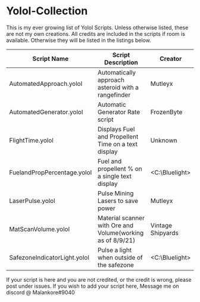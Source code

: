 # Yolol-Collection
This is my ever growing list of Yolol Scripts.
Unless otherwise listed, these are not my own creations.
All credits are included in the scripts if room is available.
Otherwise they will be listed in the listings below.

| Script Name                    |  Script Description                       |      Creator     |
| --- | --- | --- |
| AutomatedApproach.yolol        |  Automatically approach asteroid with a rangefinder  |      Mutleyx     |
| AutomatedGenerator.yolol       |  Automatic Generator Rate script          |     FrozenByte   |
| FlightTime.yolol               |  Displays Fuel and Propellent Time on a text display        |      Unknown     |
| FuelandPropPercentage.yolol    |  Fuel and propellent % on a single text display    |   <C:\Bluelight> |
| LaserPulse.yolol               |  Pulse Mining Lasers to save power        |      Mutleyx     |
| MatScanVolume.yolol            |  Material scanner with Ore and Volume(working as of 8/9/21)     | Vintage Shipyards|
| SafezoneIndicatorLight.yolol   |  Pulse a light when outside of the safezone   |  <C:\Bluelight>  |

If your script is here and you are not credited, or the credit is wrong, please post under issues.
If you wish to add your script here, Message me on discord @ Malankore#9040
